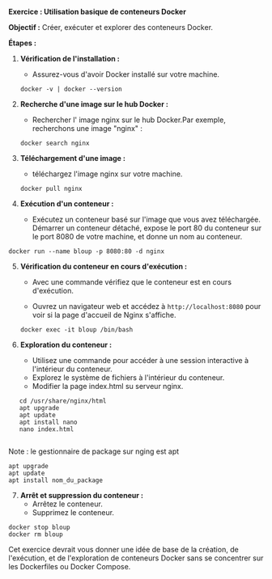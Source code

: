 **Exercice : Utilisation basique de conteneurs Docker**

**Objectif :** Créer, exécuter et explorer des conteneurs Docker.

**Étapes :**

1. **Vérification de l'installation :**
   - Assurez-vous d'avoir Docker installé sur votre machine.

   ```
   docker -v | docker --version
   ```

2. **Recherche d'une image sur le hub Docker :**
   - Rechercher l' image nginx sur le hub Docker.Par exemple, recherchons une image "nginx" :
   ```
   docker search nginx
   ```

3. **Téléchargement d'une image :**
   - téléchargez l'image nginx sur votre machine.

   ```
   docker pull nginx
   ```

4. **Exécution d'un conteneur :**
   - Exécutez un conteneur basé sur l'image que vous avez téléchargée.
     Démarrer un conteneur détaché, expose le port 80 du conteneur sur le port 8080 de votre machine, et donne un nom au conteneur.

```
docker run --name bloup -p 8080:80 -d nginx
```


5. **Vérification du conteneur en cours d'exécution :**
   - Avec une commande vérifiez que le conteneur est en cours d'exécution.

   - Ouvrez un navigateur web et accédez à `http://localhost:8080` pour voir si la page d'accueil de Nginx s'affiche.

   ```
   docker exec -it bloup /bin/bash
   ```

6. **Exploration du conteneur :**
   - Utilisez une commande pour accéder à une session interactive à l'intérieur du conteneur.
   - Explorez le système de fichiers à l'intérieur du conteneur.
   - Modifier la page index.html su serveur nginx.

```
   cd /usr/share/nginx/html
   apt upgrade
   apt update
   apt install nano 
   nano index.html


```



   Note : le gestionnaire de package sur nging est apt
   ```
   apt upgrade
   apt update
   apt install nom_du_package
   ```

7. **Arrêt et suppression du conteneur :**
   - Arrêtez le conteneur.
   - Supprimez le conteneur.

```
docker stop bloup
docker rm bloup
```

Cet exercice devrait vous donner une idée de base de la création, de l'exécution, et de l'exploration de conteneurs Docker sans se concentrer sur les Dockerfiles ou Docker Compose.